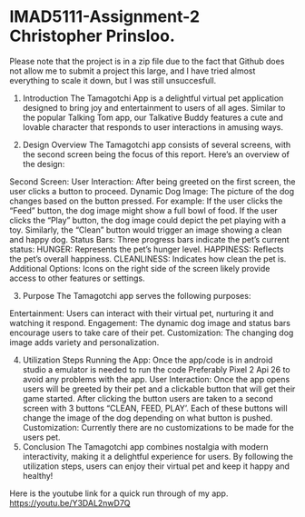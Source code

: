 # IMAD5111-Assignment-2 Christopher Prinsloo.
Please note that the project is in a zip file due to the fact that Github does not allow me to submit a project this large, and I have tried almost everything to scale it down, but I was still unsuccesfull.

1. Introduction
The Tamagotchi App is a delightful virtual pet application designed to bring joy and entertainment to users of all ages. Similar to the popular Talking Tom app, our Talkative Buddy features a cute and lovable character that responds to user interactions in amusing ways.

2. Design Overview
The Tamagotchi app consists of several screens, with the second screen being the focus of this report. Here’s an overview of the design:

Second Screen:
User Interaction: After being greeted on the first screen, the user clicks a button to proceed.
Dynamic Dog Image: The picture of the dog changes based on the button pressed. For example:
If the user clicks the “Feed” button, the dog image might show a full bowl of food.
If the user clicks the “Play” button, the dog image could depict the pet playing with a toy.
Similarly, the “Clean” button would trigger an image showing a clean and happy dog.
Status Bars:
Three progress bars indicate the pet’s current status:
HUNGER: Represents the pet’s hunger level.
HAPPINESS: Reflects the pet’s overall happiness.
CLEANLINESS: Indicates how clean the pet is.
Additional Options:
Icons on the right side of the screen likely provide access to other features or settings.

3. Purpose
The Tamagotchi app serves the following purposes:

Entertainment: Users can interact with their virtual pet, nurturing it and watching it respond.
Engagement: The dynamic dog image and status bars encourage users to take care of their pet.
Customization: The changing dog image adds variety and personalization.

4. Utilization Steps
Running the App: Once the app/code is in android studio a emulator is needed to run the code Preferably Pixel 2 Api 26 to avoid any problems with the app.
User Interaction: Once the app opens users will be greeted by their pet and a clickable button that will get their game started. After clicking the button users are taken to a second screen with 3 buttons “CLEAN, FEED, PLAY’. Each of these buttons will change the image of the dog depending on what button is pushed.
Customization: Currently there are no customizations to be made for the users pet.
5. Conclusion
The Tamagotchi app combines nostalgia with modern interactivity, making it a delightful experience for users. By following the utilization steps, users can enjoy their virtual pet and keep it happy and healthy!

Here is the youtube link for a quick run through of my app. https://youtu.be/Y3DAL2nwD7Q

